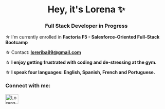 <h1 align="center">Hey, it's Lorena ✨</h1>
<h3 align="center">Full Stack Developer in Progress</h3>

☆ I'm currently enrolled in **Factoria F5 - Salesforce-Oriented Full-Stack Bootcamp**

☆ Contact: **loreriba99@gmail.com**

☆ **I enjoy getting frustrated with coding and de-stressing at the gym.**

☆ **I speak four languages: English, Spanish, French and Portuguese.**

<h3 align="left">Connect with me:</h3>
<p align="left">
<a href="www.linkedin.com/in/lorena-martínez-díaz-4a7b3a14b" target="blank"><img align="center" src="https://raw.githubusercontent.com/rahuldkjain/github-profile-readme-generator/master/src/images/icons/Social/linked-in-alt.svg" alt="Lorena Martínez Díaz" height="30" width="40" /></a>
</p>

